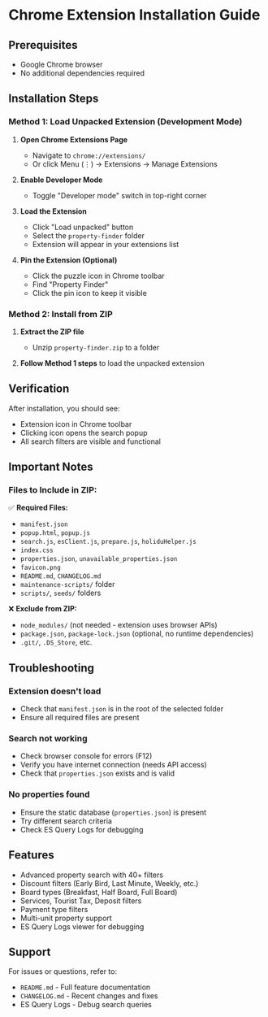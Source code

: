 # Chrome Extension Installation Guide

## Prerequisites
- Google Chrome browser
- No additional dependencies required

## Installation Steps

### Method 1: Load Unpacked Extension (Development Mode)

1. **Open Chrome Extensions Page**
   - Navigate to `chrome://extensions/`
   - Or click Menu (⋮) → Extensions → Manage Extensions

2. **Enable Developer Mode**
   - Toggle "Developer mode" switch in top-right corner

3. **Load the Extension**
   - Click "Load unpacked" button
   - Select the `property-finder` folder
   - Extension will appear in your extensions list

4. **Pin the Extension (Optional)**
   - Click the puzzle icon in Chrome toolbar
   - Find "Property Finder"
   - Click the pin icon to keep it visible

### Method 2: Install from ZIP

1. **Extract the ZIP file**
   - Unzip `property-finder.zip` to a folder
   
2. **Follow Method 1 steps** to load the unpacked extension

## Verification

After installation, you should see:
- Extension icon in Chrome toolbar
- Clicking icon opens the search popup
- All search filters are visible and functional

## Important Notes

### Files to Include in ZIP:
✅ **Required Files:**
- `manifest.json`
- `popup.html`, `popup.js`
- `search.js`, `esClient.js`, `prepare.js`, `holiduHelper.js`
- `index.css`
- `properties.json`, `unavailable_properties.json`
- `favicon.png`
- `README.md`, `CHANGELOG.md`
- `maintenance-scripts/` folder
- `scripts/`, `seeds/` folders

❌ **Exclude from ZIP:**
- `node_modules/` (not needed - extension uses browser APIs)
- `package.json`, `package-lock.json` (optional, no runtime dependencies)
- `.git/`, `.DS_Store`, etc.

## Troubleshooting

### Extension doesn't load
- Check that `manifest.json` is in the root of the selected folder
- Ensure all required files are present

### Search not working
- Check browser console for errors (F12)
- Verify you have internet connection (needs API access)
- Check that `properties.json` exists and is valid

### No properties found
- Ensure the static database (`properties.json`) is present
- Try different search criteria
- Check ES Query Logs for debugging

## Features

- Advanced property search with 40+ filters
- Discount filters (Early Bird, Last Minute, Weekly, etc.)
- Board types (Breakfast, Half Board, Full Board)
- Services, Tourist Tax, Deposit filters
- Payment type filters
- Multi-unit property support
- ES Query Logs viewer for debugging

## Support

For issues or questions, refer to:
- `README.md` - Full feature documentation
- `CHANGELOG.md` - Recent changes and fixes
- ES Query Logs - Debug search queries
